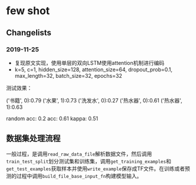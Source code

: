 # few shot

## Changelists

### 2019-11-25

- 复现原文实现，使用单层的双向LSTM使用attention机制进行编码
- k=5, c=1, hidden_size=128, attention_size=64, dropout_prob=0.1, max_length=32, batch_size=32, epochs=32

测试效果：

('书籍', 0):0.79
('水果', 1):0.73
('洗发水', 0):0.27
('热水器', 0):0.61
('热水器', 1):0.63

random acc: 0.2
acc: 0.61
kappa: 0.51

## 数据集处理流程

一般过程，是调用`read_raw_data_file`解析数据文件，然后调用`train_test_split`划分测试集和训练集，调用`get_training_examples`和`get_test_examples`获取样本并使用`write_example`保存成TF文件。在训练或者预测的过程中调用`build_file_base_input_fn`构建模型输入。